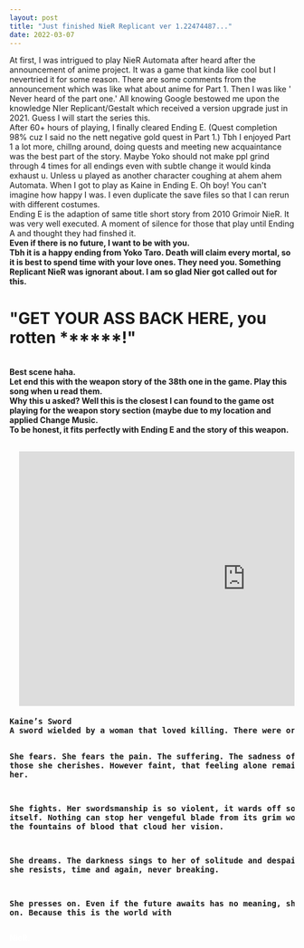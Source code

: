 ```yaml
---
layout: post
title: "Just finished NieR Replicant ver 1.22474487..."
date: 2022-03-07
---
```


At first, I was intrigued to play NieR Automata after heard after the announcement of anime project. It was a game that kinda like cool but I nevertried it for some reason. There are some comments from the announcement which was like what about anime for Part 1. Then I was like ' Never heard of the part one.' All knowing Google bestowed me upon the knowledge NIer Replicant/Gestalt which received a version upgrade just in  2021. Guess I will start the series this.<br>
After 60+ hours of playing, I finally cleared Ending E. (Quest completion 98% cuz I said no the nett negative gold quest in Part 1.) Tbh I enjoyed Part 1 a lot more, chillng around, doing quests and meeting new acquaintance was the best part of the story. Maybe Yoko should not make ppl grind through 4 times for all endings even with subtle change it would kinda exhaust u. Unless u played as another character coughing at ahem ahem Automata. When I got to play as Kaine in Ending E. Oh boy! You can't imagine how happy I was. I even duplicate the save files so that I can rerun with different costumes.<br>
Ending E is the adaption of same title short story from 2010 Grimoir NieR. It was very well executed. A moment of silence for those that play until Ending A and thought they had finshed it.<br>
<B>Even if there is no future, I want to be with you.<br>
Tbh it is a happy ending from Yoko Taro. Death will claim every mortal, so it is best to spend time with your love ones. They need you. Something Replicant NieR  was ignorant about.
I am so glad Nier got called out for this.<br>
<h1>"GET YOUR ASS BACK HERE, you rotten ******!"</h1><br>
Best scene haha.<br>
Let end this with the weapon story of the 38th one in the game. Play this song when u read them.<br>
Why this u asked? Well this is the closest I can found to the game ost playing for the weapon story section (maybe due to my location and applied Change Music.<br>
To be honest, it fits perfectly with Ending E and the story of this weapon.<br>
<pre>
<div class="video-container">
  <iframe src="https://www.youtube.com/embed/IIaUKTqOEmc?start=0" width="800" height="450" frameborder="0" allowfullscreen></iframe>
</div>
Kaine’s Sword
A sword wielded by a woman that loved killing. There were originally two, but one broke in the midst of a fierce battle.

She fears.
She fears the pain. The suffering. The sadness of losing those she cherishes. However faint, that feeling alone remains with her.

She fights.
Her swordsmanship is so violent, it wards off sorrow itself. Nothing can stop her vengeful blade from its grim work, not even the fountains of blood that cloud her vision.

She dreams.
The darkness sings to her of solitude and despair, but she resists, time and again, never breaking.

She presses on.
Even if the future awaits has no meaning, she presses on.
Because this is the world with</pre><font color="#ffffff"> NieR.

<!-- <hr> space with underline <br> line break but jekyll stupid spacing is too large until resolved use pre tag to preserve the enter and use it for spacing;comment youtube iframe can start with in seconds 16:9 ratio got time learn about frameborder
 for youtube if you use multiple paramter 1st after url >? and after that use & eg https://www.youtube.com/embed/MMhZNseGtAY?start=0&autoplay=1&enablejsapi=1
 example above enable auto play ,start at 0seonds and enable javascript api-->
 
